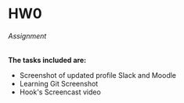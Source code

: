 # HW0

###### Assignment  

**The tasks included are:** 
* Screenshot of updated profile Slack and Moodle  
* Learning Git Screenshot  
* Hook's Screencast video  

